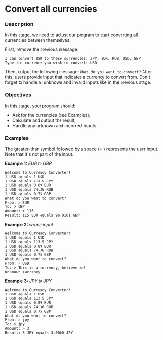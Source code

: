 # Convert all currencies
<div class="step-text">
<h3 id="description">Description</h3>
<p>In this stage, we need to adjust our program to start converting all currencies between themselves.</p>
<p>First, remove the previous message: </p>
<pre><code class="java">I can convert USD to these currencies: JPY, EUR, RUB, USD, GBP
Type the currency you wish to convert: USD</code></pre>
<p>Then, output the following message: <code class="java">What do you want to convert?</code> After this, users provide input that indicates a currency to convert from. Don't forget to handle all unknown and invalid inputs like in the previous stage.</p>
<h3 id="objectives">Objectives</h3>
<p>In this stage, your program should:</p>
<ul>
<li>Ask for the currencies (see Examples);</li>
<li>Calculate and output the result;</li>
<li>Handle any unknown and incorrect inputs.</li>
</ul>
<h3 id="examples">Examples</h3>
<p>The greater-than symbol followed by a space (<code class="java">&gt; </code>) represents the user input. Note that it's not part of the input.</p>
<p><strong>Example 1: </strong><em>EUR to GBP</em></p>
<pre><code class="language-no-highlight">Welcome to Currency Converter!
1 USD equals 1 USD
1 USD equals 113.5 JPY
1 USD equals 0.89 EUR
1 USD equals 74.36 RUB
1 USD equals 0.75 GBP
What do you want to convert?
From: &gt; EUR
To: &gt; GBP
Amount: &gt; 115
Result: 115 EUR equals 96.9101 GBP</code></pre>
<p> <strong>Example 2: </strong><em>wrong input</em></p>
<pre><code class="language-no-highlight">Welcome to Currency Converter!
1 USD equals 1 USD
1 USD equals 113.5 JPY
1 USD equals 0.89 EUR
1 USD equals 74.36 RUB
1 USD equals 0.75 GBP
What do you want to convert?
From: &gt; USD
To: &gt; This is a currency, believe me!
Unknown currency</code></pre>
<p> <strong>Example 3: </strong><em>JPY to JPY</em></p>
<pre><code class="language-no-highlight">Welcome to Currency Converter!
1 USD equals 1 USD
1 USD equals 113.5 JPY
1 USD equals 0.89 EUR
1 USD equals 74.36 RUB
1 USD equals 0.75 GBP
What do you want to convert?
From: &gt; jpy
To: &gt; jpy
Amount: &gt; 3
Result: 3 JPY equals 3.0000 JPY</code></pre>
</div>
